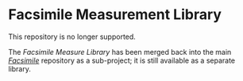 Facsimile Measurement Library
=============================

This repository is no longer supported.

The _Facsimile Measure Library_ has been merged back into the main _[Facsimile](https://github.com/Facsimile/facsimile)_
repository as a sub-project; it is still available as a separate library.
